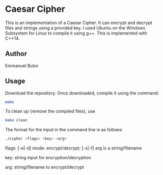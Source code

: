 # Caesar Cipher

This is an implementation of a Caesar Cipher. It can encrypt and decrypt files and strings using a provided key.
I used Ubuntu on the Windows Subsystem for Linux to compile it using g++. This is implemented with C++14.

## Author

Emmanuel Butor

## Usage

Download the repository. Once downloaded, compile it using the command: 
```bash
make
```
To clean up (remove the compiled files), use
```bash
make clean
```

The format for the input in the command line is as follows:
```bash
./cipher <flags> <key> <arg>
```
flags:     [-e|-d] mode: encrypt/decrypt; [-s|-f] arg is a string/filename

key: string input for encryption/decryption

arg: string/filename to encrypt/decrypt
